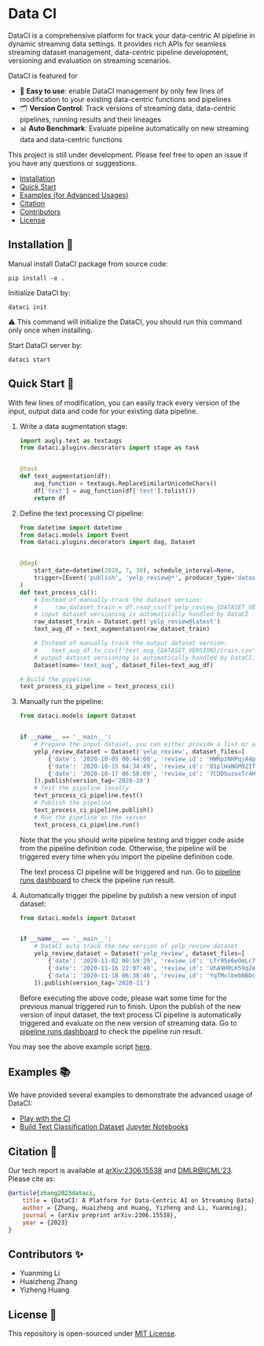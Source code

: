 # Data CI

DataCI is a comprehensive platform for track your data-centric AI pipeline in dynamic streaming data settings. It 
provides rich APIs for seamless streaming dataset management, data-centric pipeline development, versioning 
and evaluation on streaming scenarios.

DataCI is featured for
- 🐣 **Easy to use**: enable DataCI management by only few lines of modification to your 
  existing data-centric functions and pipelines
- 🗂️ **Version Control**: Track versions of streaming data, data-centric pipelines, running results and their lineages
- 📊 **Auto Benchmark**: Evaluate pipeline automatically on new streaming data and data-centric functions

This project is still under development. Please feel free to open an issue if you have any questions or suggestions.
- [Installation](#installation-construction)
- [Quick Start](#quick-start-truck)
- [Examples (for Advanced Usages)](#examples-books)
- [Citation](#citation-seedling)
- [Contributors](#contributors-sparkles)
- [License](#lincese-page-facing-up)

## Installation :construction:

Manual install DataCI package from source code:

```shell
pip install -e .
```

Initialize DataCI by:

```shell
dataci init
```

:warning: This command will initialize the DataCI, you should run this command only once when installing.

Start DataCI server by:

```shell
dataci start
```

## Quick Start :truck:

With few lines of modification, you can easily track every version of the input, output data and code for your existing
data pipeline.

1. Write a data augmentation stage:

    ```python
    import augly.text as textaugs
    from dataci.plugins.decorators import stage as task
    
    
    @task
    def text_augmentation(df):
        aug_function = textaugs.ReplaceSimilarUnicodeChars()
        df['text'] = aug_function(df['text'].tolist())
        return df
    ```

2. Define the text processing CI pipeline:

    ```python
    from datetime import datetime
    from dataci.models import Event
    from dataci.plugins.decorators import dag, Dataset
    
    
    @dag(
        start_date=datetime(2020, 7, 30), schedule_interval=None,
        trigger=[Event('publish', 'yelp_review@*', producer_type='dataset', status='success')],
    )
    def text_process_ci():
        # Instead of manually track the dataset version: 
        #     raw_dataset_train = df.read_csv(f'yelp_review_{DATASET_VERSION}/train.csv')
        # input dataset versioning is automatically handled by DataCI
        raw_dataset_train = Dataset.get('yelp_review@latest')
        text_aug_df = text_augmentation(raw_dataset_train)
    
        # Instead of manually track the output dataset version:
        #    text_aug_df.to_csv(f'text_aug_{DATASET_VERSION}/train.csv')
        # output dataset versioning is automatically handled by DataCI.
        Dataset(name='text_aug', dataset_files=text_aug_df)
    
    # Build the pipeline
    text_process_ci_pipeline = text_process_ci()
    ```

3. Manually run the pipeline:

    ```python
    from dataci.models import Dataset
    
    
    if __name__ == '__main__':
        # Prepare the input dataset, you can either provide a list or a file path
        yelp_review_dataset = Dataset('yelp_review', dataset_files=[
            {'date': '2020-10-05 00:44:08', 'review_id': 'HWRpzNHPqjA4pxN5863QUA', 'stars': 5.0, 'text': "I called Anytime on Friday afternoon about the number pad lock on my front door. After several questions, the gentleman asked me if I had changed the battery.",},
            {'date': '2020-10-15 04:34:49', 'review_id': '01plHaNGM92IT0LLcHjovQ', 'stars': 5.0, 'text': "Friend took me for lunch.  Ordered the Chicken Pecan Tart although it was like a piece quiche, was absolutely delicious!",},
            {'date': '2020-10-17 06:58:09', 'review_id': '7CDDSuzoxTr4H5N4lOi9zw', 'stars': 4.0, 'text': "I love coming here for my fruit and vegetables. It is always fresh and a great variety. The bags of already diced veggies are a huge time saver.",},
        ]).publish(version_tag='2020-10')
        # Test the pipeline locally
        text_process_ci_pipeline.test()
        # Publish the pipeline
        text_process_ci_pipeline.publish()
        # Run the pipeline on the server
        text_process_ci_pipeline.run()
    ```
    Note that the you should write pipeline testing and trigger code aside from the pipeline definition code.
    Otherwise, the pipeline will be triggered every time when you import the pipeline definition code.
    
    The text process CI pipeline will be triggered and run. Go to [pipeline runs dashboard](http://localhost:8080/taskinstance/list/?_flt_3_dag_id=testspace--text_process_ci--v1)
    to check the pipeline run result.

4. Automatically trigger the pipeline by publish a new version of input dataset:

    ```python
    from dataci.models import Dataset
    
    
    if __name__ == '__main__':
        # DataCI auto track the new version of yelp_review dataset
        yelp_review_dataset = Dataset('yelp_review', dataset_files=[
            {'date': '2020-11-02 00:59:29', 'review_id': 'LTr95e6eOmLc7S_1WxM88Q', 'stars': 5.0, 'text': "First of all the owner and staff went above and beyond to make us feel comfortable and protected during covid.  Secondly, the bar had fantastic drinks",},
            {'date': '2020-11-16 22:07:48', 'review_id': 'UhA9H0LK59qZegWOxyotcA', 'stars': 5.0, 'text': "Herbies is awesome! My brunch was perfect, service, food, and drinks! I will definitely continue coming back.",},
            {'data': '2020-11-18 06:38:46', 'review_id': 'YqTMxlbebNBDcKYTIUvrdw', 'stars': 5.0, 'text': "You won't regret stopping here, hidden gem with great food and a laid back and comfortable atmosphere, a place you can gather with friends and they will treat you like family while you're there.",},
        ]).publish(version_tag='2020-11')
    ```
    Before executing the above code, please wait some time for the previous manual triggered run to finish.
    Upon the publish of the new version of input dataset, the text process CI pipeline is automatically 
    triggered and evaluate on the new version of streaming data. 
    Go to [pipeline runs dashboard](http://localhost:8080/taskinstance/list/?_flt_3_dag_id=testspace--text_process_ci--v1)
    to check the pipeline run result.

You may see the above example script [here](./example/text_process_ci.py).

## Examples :books:

We have provided several examples to demonstrate the advanced usage of DataCI:

- [Play with the CI](./example/ci/README.md)
- [Build Text Classification Dataset](./example/create_text_classification_dataset) [Jupyter Notebooks](./example/create_text_classification_dataset/Create_Text_Classification_Dataset.ipynb)

## Citation :seedling:

Our tech report is available at [arXiv:2306.15538](https://arxiv.org/abs/2306.15538)
and [DMLR@ICML'23](https://dmlr.ai/assets/accepted-papers/42/CameraReady/DataCI_v3_camera_ready.pdf). Please cite as:

```bibtex
@article{zhang2023dataci,
    title = {DataCI: A Platform for Data-Centric AI on Streaming Data},
    author = {Zhang, Huaizheng and Huang, Yizheng and Li, Yuanming},
    journal = {arXiv preprint arXiv:2306.15538},
    year = {2023}
}
```

## Contributors :sparkles:
- Yuanming Li
- Huaizheng Zhang
- Yizheng Huang

## License :page_facing_up:
This repository is open-sourced under [MIT License](./LICENSE).
